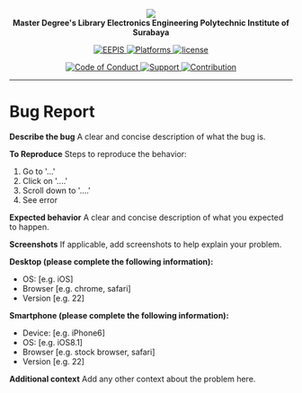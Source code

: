 <p align="center">
    <a href="https://bayudwiyansatria.github.io/pascasarjana">
        <img src="http://bayudwiyansatria.pasca.student.pens.ac.id/pens.png" />
    </a>
    <br>
    <strong>Master Degree's Library Electronics Engineering Polytechnic Institute of Surabaya</strong>
</p>
<p align="center">
	<a href="#">
		<img src="https://img.shields.io/badge/%20Build-EEPIS-blue.svg?style=flat-square" alt="EEPIS" />
	</a>
	<a href="#">
		<img src="https://img.shields.io/badge/%20Platforms-Windows-brightgreen.svg?style=flat-square" alt="Platforms" />
	</a>
    <a href="https://github.com/bayudwiyansatria/pascasarjana/blob/master/LICENSE">
		<img src="https://img.shields.io/badge/%20Licence-EEPIS-green.svg?style=flat-square" alt="license" />
	</a>
</p>
<p align="center">
	<a href="https://github.com/bayudwiyansatria/pascasarjana/blob/master/docs/CODE_OF_CONDUCT.md">
		<img src="https://img.shields.io/badge/Community-Code%20of%20Conduct-orange.svg?style=flat-squre" alt="Code of Conduct" />
	</a>
    <a href="https://github.com/bayudwiyansatria/pascasarjana/blob/master/docs/SUPPORT.md">
		<img src="https://img.shields.io/badge/Community-Support-red.svg?style=flat-square" alt="Support" />
	</a>
    <a href="https://github.com/bayudwiyansatria/pascasarjana/blob/master/docs/CONTRIBUTING.md">
		<img src="https://img.shields.io/badge/%20Community-Contribution-yellow.svg?style=flat-square" alt="Contribution" />
	</a>
</p>
<hr>

# Bug Report

**Describe the bug**
A clear and concise description of what the bug is.

**To Reproduce**
Steps to reproduce the behavior:
1. Go to '...'
2. Click on '....'
3. Scroll down to '....'
4. See error

**Expected behavior**
A clear and concise description of what you expected to happen.

**Screenshots**
If applicable, add screenshots to help explain your problem.

**Desktop (please complete the following information):**
 - OS: [e.g. iOS]
 - Browser [e.g. chrome, safari]
 - Version [e.g. 22]

**Smartphone (please complete the following information):**
 - Device: [e.g. iPhone6]
 - OS: [e.g. iOS8.1]
 - Browser [e.g. stock browser, safari]
 - Version [e.g. 22]

**Additional context**
Add any other context about the problem here.